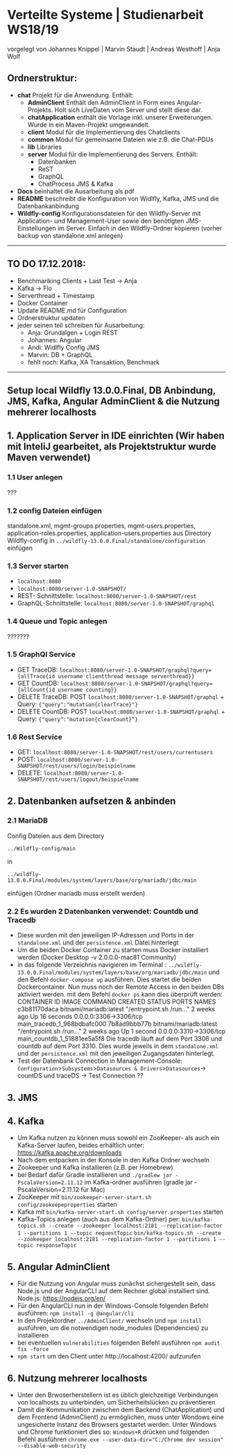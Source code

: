 # Verteilte Systeme | Studienarbeit WS18/19
 vorgelegt von Johannes Knippel | Marvin Staudt | Andreas Westhoff | Anja Wolf

## Ordnerstruktur:
*  **chat** Projekt für die Anwendung. Enthält:
    * **AdminClient** Enthält den AdminClient in Form eines Angular-Projekts. Holt sich LiveDaten vom Server und stellt diese dar.
    * **chatApplication** enthält die Vorlage inkl. unserer Erweiterungen. Wurde in ein Maven-Projekt umgewandelt.
    * **client** Modul für die Implementierung des Chatclients
    * **common** Modul für gemeinsame Dateien wie z.B. die Chat-PDUs
    * **lib** Libraries 
    * **server** Modul für die Implementierung des Servers. Enthält: 
      * Datenbanken
      * ReST
      * GraphQL
      * ChatProcess JMS & Kafka
*  **Docs** beinhaltet die Ausarbeitung als pdf
*  **README** beschreibt die Konfiguration von Widlfly, Kafka, JMS und die Datenbankanbindung
*  **Wildfly-config** Konfigurationsdateien für den Wildfly-Server mit Application- und Management-User sowie den benötigten JMS-Einstellungen im Server. Einfach in den Wildfly-Ordner kopieren (vorher backup von standalone.xml anlegen)

_______________________________________________________________________________________________________

## TO DO 17.12.2018:
* Benchmariking Clients + Last Test     -> Anja    
* Kafka                                 -> Flo
* Serverthread            + Timestamp  
* Docker Container
* Update README.md für Configuration
* Ordnerstruktur updaten
* jeder seinen teil schreiben für Ausarbeitung:
  * Anja: Grundalgen + Login REST
  * Johannes: Angular
  * Andi: Widlfly Config JMS
  * Marvin: DB + GraphQL
  * fehlt noch: Kafka, XA Transaktion, Benchmark

_______________________________________________________________________________________________________

## Setup local Wildfly 13.0.0.Final, DB Anbindung, JMS, Kafka, Angular AdminClient & die Nutzung mehrerer localhosts

## 1. Application Server in IDE einrichten (Wir haben mit InteliJ gearbeitet, als Projektstruktur wurde Maven verwendet) 

### 1.1 User anlegen 

???

### 1.2 config Dateien einfügen

standalone.xml, mgmt-groups.properties, mgmt-users.properties, application-roles.properties, application-users.properties aus Directory Wildfly-config in `../wildfly-13.0.0.Final/standalone/configuration` einfügen

### 1.3 Server starten

* `localhost:8080`
* `localhost:8080/server-1.0-SNAPSHOT/`
* REST- Schnittstelle:  `localhost:8080/server-1.0-SNAPSHOT/rest`
* GraphQL-Schnittstelle: `localhost:8080/server-1.0-SNAPSHOT/graphql`

### 1.4 Queue und Topic anlegen

??????? 

### 1.5 GraphQl Service

* GET TraceDB: `localhost:8080/server-1.0-SNAPSHOT/graphql?query={allTrace{id username clientthread message serverthread}}`
* GET CountDB: `localhost:8080/server-1.0-SNAPSHOT/graphql?query={allCount{id username counting}}`
* DELETE TraceDB: POST `localhost:8080/server-1.0-SNAPSHOT/graphql` + Query: `{"query":"mutation{clearTrace}"}`
* DELETE CountDB: POST `localhost:8080/server-1.0-SNAPSHOT/graphql` + Query: `{"query":"mutation{clearCount}“}`

### 1.6 Rest Service 

* GET: `localhost:8080/server-1.0-SNAPSHOT/rest/users/currentusers`
* POST: `localhost:8080/server-1.0-SNAPSHOT/rest/users/login/beispielname`
* DELETE: `localhost:8080/server-1.0-SNAPSHOT/rest/users/logout/beispielname`

## 2. Datenbanken aufsetzen & anbinden

### 2.1 MariaDB 
Config Dateien aus dem Directory 

`../Wildfly-config/main` 

in
 
`../wildfly-13.0.0.Final/modules/system/layers/base/org/mariadb/jdbc/main`

einfügen (Ordner mariadb muss erstellt werden)

### 2.2 Es wurden 2 Datenbanken verwendet: Countdb und Tracedb
* Diese wurden mit den jeweiligen IP-Adressen und Ports in der `standalone.xml` und der `persistence.xml` Datei hinterlegt
* Um die beiden Docker Container zu starten muss Docker installiert werden (Docker Desktop -v 2.0.0.0-mac81 Community)
* in das folgende Verzeichnis navigieren im Terminal : `../wildfly-13.0.0.Final/modules/system/layers/base/org/mariadb/jdbc/main` und den Befehl `docker-compose up` ausführen. Dies startet die beiden Dockercontainer. Nun muss noch der Remote Access in den beiden DBs aktiviert werden. 
mit dem Befehl  `docker ps` kann dies überprüft werden:
CONTAINER ID        IMAGE                    COMMAND                  CREATED             STATUS              PORTS                    NAMES
c3b81170daca        bitnami/mariadb:latest   "/entrypoint.sh /run…"   2 weeks ago         Up 16 seconds       0.0.0.0:3306->3306/tcp   main_tracedb_1_968bdbafc000
7b8ad9bbb77b        bitnami/mariadb:latest   "/entrypoint.sh /run…"   2 weeks ago         Up 1 second         0.0.0.0:3310->3306/tcp   main_countdb_1_51881ee5a5f8
Die tracedb läuft auf dem Port 3306 und countdb auf dem Port 3310. Dies wurde jeweils in dem `standalone.xml` und der `persistence.xml` mit den jeweiligen Zugangsdaten hinterlegt. 
* Test der Datenbank Connection in Management-Console: `Configuration`>`Subsystems`>`Datasources & Drivers`>`Datasources`-> countDS und traceDS -> Test Connection
??

## 3. JMS

## 4. Kafka
* Um Kafka nutzen zu können muss sowohl ein ZooKeeper- als auch ein Kafka-Server laufen, beides erhältlich unter: https://kafka.apache.org/downloads
* Nach dem entpacken in der Konsole in den Kafka Ordner wechseln
* Zookeeper und Kafka installieren (z.B. per Homebrew)
* bei Bedarf dafür Gradle installieren und `./gradlew jar -PscalaVersion=2.11.12` im Kafka-ordner ausführen (gradle jar -PscalaVersion=2.11.12 für Mac)
* ZooKeeper mit `bin/zookeeper-server-start.sh config/zookeepeproperties` starten
* Kafka mit `bin/kafka-server-start.sh config/server.properties` starten
* Kafka-Topics anlegen (auch aus dem Kafka-Ordner) per: 
 `bin/kafka-topics.sh --create --zookeeper localhost:2181 --replication-factor 1 --partitions 1 --topic requestTopic`
 `bin/kafka-topics.sh --create --zookeeper localhost:2181 --replication-factor 1 --partitions 1 --topic responseTopic`      

## 5. Angular AdminClient
* Für die Nutzung von Angular muss zunächst sichergestellt sein, dass Node.js und der AngularCLI auf dem Rechner global installiert sind. Node.js: https://nodejs.org/en/
* Für den AngularCLI nun in der Windows-Console folgenden Befehl ausführen: `npm install -g @angular/cli`
* In den Projektordner `../AdminClient/` wechseln und `npm install` ausführen, um die notwendigen node_modules (Dependencies) zu installieren
* bei eventuellen `vulnerabilities` folgenden Befehl ausführen `npm audit fix -force`
* `npm start` um den Client unter http://localhost:4200/ aufzurufen

## 6. Nutzung mehrerer localhosts
* Unter den Brwoserherstellern ist es üblich gleichzeitige Verbindungen von localhosts zu unterbinden, um Sicherheitslücken zu präventieren
* Damit die Kommunikation zwischen dem Backend (ChatApplication) und dem Frontend (AdminClient) zu ermöglichen, muss unter Wondows eine ungesicherte Instanz des Browsers gestartet werden. Unter Windows und Chrome funktioniert dies so: `Windows+R` drücken und folgenden Befehl ausführen `chrome.exe --user-data-dir="C:/Chrome dev session" --disable-web-security`
